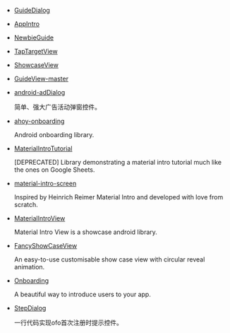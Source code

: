 * [GuideDialog](https://github.com/open-android/GuideDialog)
* [AppIntro](https://github.com/AppIntro/AppIntro)
* [NewbieGuide](https://github.com/huburt-Hu/NewbieGuide)
* [TapTargetView](https://github.com/KeepSafe/TapTargetView)
* [ShowcaseView](https://github.com/erkutaras/ShowcaseView)
* [GuideView-master](https://github.com/qiushi123/GuideView-master)
* [android-adDialog](https://github.com/yipianfengye/android-adDialog)

    简单、强大广告活动弹窗控件。
* [ahoy-onboarding](https://github.com/codemybrainsout/ahoy-onboarding)

    Android onboarding library.
* [MaterialIntroTutorial](https://github.com/riggaroo/MaterialIntroTutorial)

    [DEPRECATED] Library demonstrating a material intro tutorial much like the ones on Google Sheets.
* [material-intro-screen](https://github.com/TangoAgency/material-intro-screen)

    Inspired by Heinrich Reimer Material Intro and developed with love from scratch.
* [MaterialIntroView](https://github.com/iammert/MaterialIntroView)

    Material Intro View is a showcase android library.
* [FancyShowCaseView](https://github.com/faruktoptas/FancyShowCaseView)

    An easy-to-use customisable show case view with circular reveal animation.
* [Onboarding](https://github.com/eoinfogarty/Onboarding)

    A beautiful way to introduce users to your app.
* [StepDialog](https://github.com/guangzq/StepDialog)

    一行代码实现ofo首次注册时提示控件。
